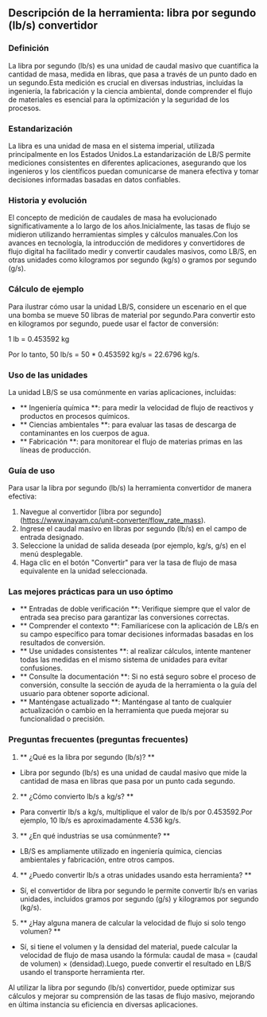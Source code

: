 ## Descripción de la herramienta: libra por segundo (lb/s) convertidor

### Definición
La libra por segundo (lb/s) es una unidad de caudal masivo que cuantifica la cantidad de masa, medida en libras, que pasa a través de un punto dado en un segundo.Esta medición es crucial en diversas industrias, incluidas la ingeniería, la fabricación y la ciencia ambiental, donde comprender el flujo de materiales es esencial para la optimización y la seguridad de los procesos.

### Estandarización
La libra es una unidad de masa en el sistema imperial, utilizada principalmente en los Estados Unidos.La estandarización de LB/S permite mediciones consistentes en diferentes aplicaciones, asegurando que los ingenieros y los científicos puedan comunicarse de manera efectiva y tomar decisiones informadas basadas en datos confiables.

### Historia y evolución
El concepto de medición de caudales de masa ha evolucionado significativamente a lo largo de los años.Inicialmente, las tasas de flujo se midieron utilizando herramientas simples y cálculos manuales.Con los avances en tecnología, la introducción de medidores y convertidores de flujo digital ha facilitado medir y convertir caudales masivos, como LB/S, en otras unidades como kilogramos por segundo (kg/s) o gramos por segundo (g/s).

### Cálculo de ejemplo
Para ilustrar cómo usar la unidad LB/S, considere un escenario en el que una bomba se mueve 50 libras de material por segundo.Para convertir esto en kilogramos por segundo, puede usar el factor de conversión:

1 lb = 0.453592 kg

Por lo tanto, 50 lb/s = 50 * 0.453592 kg/s = 22.6796 kg/s.

### Uso de las unidades
La unidad LB/S se usa comúnmente en varias aplicaciones, incluidas:
- ** Ingeniería química **: para medir la velocidad de flujo de reactivos y productos en procesos químicos.
- ** Ciencias ambientales **: para evaluar las tasas de descarga de contaminantes en los cuerpos de agua.
- ** Fabricación **: para monitorear el flujo de materias primas en las líneas de producción.

### Guía de uso
Para usar la libra por segundo (lb/s) la herramienta convertidor de manera efectiva:
1. Navegue al convertidor [libra por segundo] (https://www.inayam.co/unit-converter/flow_rate_mass).
2. Ingrese el caudal masivo en libras por segundo (lb/s) en el campo de entrada designado.
3. Seleccione la unidad de salida deseada (por ejemplo, kg/s, g/s) en el menú desplegable.
4. Haga clic en el botón "Convertir" para ver la tasa de flujo de masa equivalente en la unidad seleccionada.

### Las mejores prácticas para un uso óptimo
- ** Entradas de doble verificación **: Verifique siempre que el valor de entrada sea preciso para garantizar las conversiones correctas.
- ** Comprender el contexto **: Familiarícese con la aplicación de LB/s en su campo específico para tomar decisiones informadas basadas en los resultados de conversión.
- ** Use unidades consistentes **: al realizar cálculos, intente mantener todas las medidas en el mismo sistema de unidades para evitar confusiones.
- ** Consulte la documentación **: Si no está seguro sobre el proceso de conversión, consulte la sección de ayuda de la herramienta o la guía del usuario para obtener soporte adicional.
- ** Manténgase actualizado **: Manténgase al tanto de cualquier actualización o cambio en la herramienta que pueda mejorar su funcionalidad o precisión.

### Preguntas frecuentes (preguntas frecuentes)

1. ** ¿Qué es la libra por segundo (lb/s)? **
- Libra por segundo (lb/s) es una unidad de caudal masivo que mide la cantidad de masa en libras que pasa por un punto cada segundo.

2. ** ¿Cómo convierto lb/s a kg/s? **
- Para convertir lb/s a kg/s, multiplique el valor de lb/s por 0.453592.Por ejemplo, 10 lb/s es aproximadamente 4.536 kg/s.

3. ** ¿En qué industrias se usa comúnmente? **
- LB/S es ampliamente utilizado en ingeniería química, ciencias ambientales y fabricación, entre otros campos.

4. ** ¿Puedo convertir lb/s a otras unidades usando esta herramienta? **
- Sí, el convertidor de libra por segundo le permite convertir lb/s en varias unidades, incluidos gramos por segundo (g/s) y kilogramos por segundo (kg/s).

5. ** ¿Hay alguna manera de calcular la velocidad de flujo si solo tengo volumen? **
- Sí, si tiene el volumen y la densidad del material, puede calcular la velocidad de flujo de masa usando la fórmula: caudal de masa = (caudal de volumen) × (densidad).Luego, puede convertir el resultado en LB/S usando el transporte herramienta rter.

Al utilizar la libra por segundo (lb/s) convertidor, puede optimizar sus cálculos y mejorar su comprensión de las tasas de flujo masivo, mejorando en última instancia su eficiencia en diversas aplicaciones.